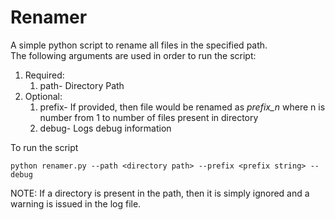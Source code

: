 # Renamer
A simple python script to rename all files in the specified path. \
The following arguments are used in order to run the script:
1. Required:
   1. path- Directory Path
2. Optional:
   1. prefix- If provided, then file would be renamed as *prefix_n* where n is number from 1 to number of files present in directory
   2. debug- Logs debug information

To run the script
```
python renamer.py --path <directory path> --prefix <prefix string> --debug
```
NOTE: If a directory is present in the path, then it is simply ignored and a warning is issued in the log file.
